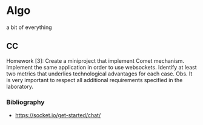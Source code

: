 
# Algo
a bit of everything
  
  
## CC

Homework [3]: Create a miniproject that implement Comet mechanism. Implement the same application in order to use websockets. Identify at least two metrics that underlies technological advantages for each case. Obs. It is very important to respect all additional requirements specified in the laboratory.


### Bibliography
- https://socket.io/get-started/chat/
